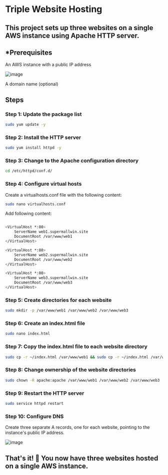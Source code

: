 # Triple Website Hosting
## This project sets up three websites on a single AWS instance using Apache HTTP server.

## *Prerequisites
An AWS instance with a public IP address

![image](https://github.com/user-attachments/assets/a5772bf8-acda-4c7e-a906-490930bdf50b)


A domain name (optional)

## Steps

### Step 1: Update the package list
```bash
sudo yum update -y
```
### Step 2: Install the HTTP server
```bash
sudo yum install httpd -y
```
### Step 3: Change to the Apache configuration directory
```bash
cd /etc/httpd/conf.d/
```
### Step 4: Configure virtual hosts

Create a virtualhosts.conf file with the following content:

```bash
sudo nano virtualhosts.conf
```
Add following content:

```bash

<VirtualHost *:80>
    ServerName web1.supermallwin.site
    DocumentRoot /var/www/web1
</VirtualHost>

<VirtualHost *:80>
    ServerName web2.supermallwin.site
    DocumentRoot /var/www/web2
</VirtualHost>

<VirtualHost *:80>
    ServerName web3.supermallwin.site
    DocumentRoot /var/www/web3
</VirtualHost>

```

### Step 5: Create directories for each website

```bash
sudo mkdir -p /var/www/web1 /var/www/web2 /var/www/web3
```

### Step 6: Create an index.html file
```bash
sudo nano index.html
```

### Step 7: Copy the index.html file to each website directory
```bash
sudo cp -r ~/index.html /var/www/web1 && sudo cp -r ~/index.html /var/www/web2 && sudo cp -r ~/index.html /var/www/web3
```

### Step 8: Change ownership of the website directories
```bash
sudo chown -R apache:apache /var/www/web1 /var/www/web2 /var/www/web3
```
### Step 9: Restart the HTTP server
```bash
sudo service httpd restart
```
### Step 10: Configure DNS
Create three separate A records, one for each website, pointing to the instance's public IP address.

![image](https://github.com/user-attachments/assets/9b0b1439-7807-46ca-ac2a-2a006b62c154)


## That's it! 🎉 You now have three websites hosted on a single AWS instance.
